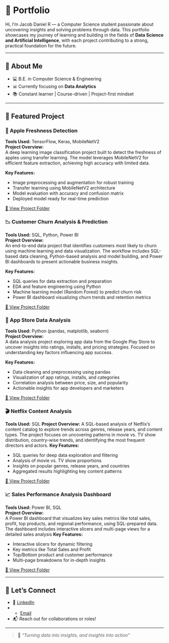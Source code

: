 # 📁 Portfolio

Hi, I’m Jacob Daniel R — a Computer Science student passionate about uncovering insights and solving problems through data. This portfolio showcases my journey of learning and building in the fields of **Data Science and Artificial Intelligence**, with each project contributing to a strong, practical foundation for the future.

---

## 🎯 About Me

- 💻 B.E. in Computer Science & Engineering 
- 📊 Currently focusing on **Data Analytics** 
- 📚 Constant learner | Course-driven | Project-first mindset  

---

## 📂 Featured Project

### 🍎 Apple Freshness Detection  

**Tools Used:** TensorFlow, Keras, MobileNetV2  
**Project Overview:**  
A deep learning image classification project built to detect the freshness of apples using transfer learning. The model leverages MobileNetV2 for efficient feature extraction, achieving high accuracy with limited data.  

**Key Features:**  
- Image preprocessing and augmentation for robust training  
- Transfer learning using MobileNetV2 architecture  
- Model evaluation with accuracy and confusion matrix  
- Deployed model ready for real-time prediction  

[🔗 View Project Folder](./Apple-Freshness-Detection)

### 📉 Customer Churn Analysis & Prediction

**Tools Used:** SQL, Python, Power BI  
**Project Overview:**  
An end-to-end data project that identifies customers most likely to churn using machine learning and data visualization. The workflow includes SQL-based data cleaning, Python-based analysis and model building, and Power BI dashboards to present actionable business insights.  

**Key Features:**  
- SQL queries for data extraction and preparation  
- EDA and feature engineering using Python  
- Machine learning model (Random Forest) to predict churn risk  
- Power BI dashboard visualizing churn trends and retention metrics  

[🔗 View Project Folder](./Customer-Churn-Analysis-&-Prediction)

### 📱 App Store Data Analysis  

**Tools Used:** Python (pandas, matplotlib, seaborn)  
**Project Overview:**  
A data analysis project exploring app data from the Google Play Store to uncover insights into ratings, installs, and pricing strategies. Focused on understanding key factors influencing app success.  

**Key Features:**  
- Data cleaning and preprocessing using pandas  
- Visualization of app ratings, installs, and categories  
- Correlation analysis between price, size, and popularity  
- Actionable insights for app developers and marketers  

[🔗 View Project Folder](./App-Store-Data-Analysis)

### 🎬 Netflix Content Analysis

**Tools Used:** SQL
**Project Overview:**
A SQL-based analysis of Netflix’s content catalog to explore trends across genres, release years, and content types. The project focuses on uncovering patterns in movie vs. TV show distribution, country-wise trends, and identifying the most frequent directors and actors.
**Key Features:**
- SQL queries for deep data exploration and filtering
- Analysis of movie vs. TV show proportions
- Insights on popular genres, release years, and countries
- Aggregated results highlighting key content patterns

[🔗 View Project Folder](./Netflix-Data-Analysis-(SQL))

### 📈 Sales Performance Analysis Dashboard

**Tools Used:** Power BI, SQL  
**Project Overview:**  
A Power BI dashboard that visualizes key sales metrics like total sales, profit, top products, and regional performance, using SQL-prepared data. The dashboard includes interactive slicers and multi-page views for a detailed sales analysis
**Key Features:**
- Interactive slicers for dynamic filtering
- Key metrics like Total Sales and Profit
- Top/Bottom product and customer performance
- Multi-page breakdowns for in-depth insights

[🔗 View Project Folder](./Sales-Performance-Analysis)

---

## 🤝 Let’s Connect

- 🔗 [LinkedIn](https://www.linkedin.com/in/jacobdanielr)
- - [Email](mailto:jacobdanielr82@gmail.com)
- 📬 Reach out for collaborations or roles!

---

> 💬 *"Turning data into insights, and insights into action"*
